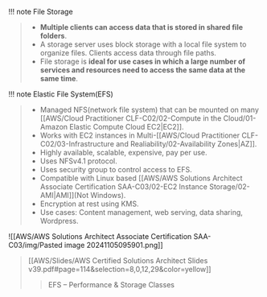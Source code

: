 
!!! note File Storage
> - **Multiple clients can access data that is stored in shared file folders**.
> - A storage server uses block storage with a local file system to organize files. Clients access data through file paths.
> - File storage is **ideal for use cases in which a large number of services and resources need to access the same data at the same time**.

!!! note Elastic File System(EFS)
> - Managed NFS(network file system) that can be mounted on many [[AWS/Cloud Practitioner CLF-C02/02-Compute in the Cloud/01-Amazon Elastic Compute Cloud EC2|EC2]].
> - Works with EC2 instances in Multi-[[AWS/Cloud Practitioner CLF-C02/03-Infrastructure and Realiability/02-Availability Zones|AZ]].
> - Highly available, scalable, expensive, pay per use.
> - Uses NFSv4.1 protocol.
> - Uses security group to control access to EFS.
> - Compatible with Linux based [[AWS/AWS Solutions Architect Associate Certification SAA-C03/02-EC2 Instance Storage/02-AMI|AMI]](Not Windows).
> - Encryption at rest using KMS.
> - Use cases: Content management, web serving, data sharing, Wordpress.

![[AWS/AWS Solutions Architect Associate Certification SAA-C03/img/Pasted image 20241105095901.png]]

> [[AWS/Slides/AWS Certified Solutions Architect Slides v39.pdf#page=114&selection=8,0,12,29&color=yellow]]
> > EFS – Performance & Storage Classes
> 
> 
